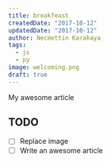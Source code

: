 ```yaml
---
title: breakfeast
createdDate: "2017-10-12"
updatedDate: "2017-10-12"
author: Necmettin Karakaya
tags:
  - js
  - py
image: welcoming.png
draft: true
---
```


My awesome article

## TODO

-   [ ] Replace image
-   [ ] Write an awesome article
